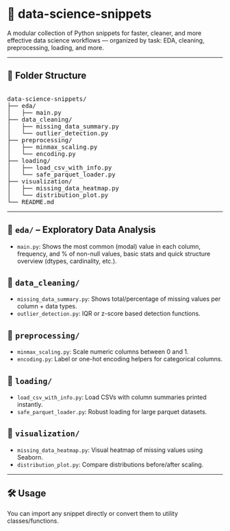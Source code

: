 # 🧠 data-science-snippets

A modular collection of Python snippets for faster, cleaner, and more effective data science workflows — organized by task: EDA, cleaning, preprocessing, loading, and more.

---

## 📁 Folder Structure
<pre> 
data-science-snippets/
├── eda/
│   ├── main.py 
├── data_cleaning/
│   ├── missing_data_summary.py
│   └── outlier_detection.py
├── preprocessing/
│   ├── minmax_scaling.py
│   └── encoding.py
├── loading/
│   ├── load_csv_with_info.py
│   └── safe_parquet_loader.py
├── visualization/
│   ├── missing_data_heatmap.py
│   └── distribution_plot.py
└── README.md
</pre>

----

## 🔹 `eda/` – Exploratory Data Analysis

- `main.py`: Shows the most common (modal) value in each column, frequency, and % of non-null values, basic stats and quick structure overview (dtypes, cardinality, etc.).
 
## 🔹 `data_cleaning/`

- `missing_data_summary.py`: Shows total/percentage of missing values per column + data types.
- `outlier_detection.py`: IQR or z-score based detection functions.

## 🔹 `preprocessing/`

- `minmax_scaling.py`: Scale numeric columns between 0 and 1.
- `encoding.py`: Label or one-hot encoding helpers for categorical columns.

## 🔹 `loading/`

- `load_csv_with_info.py`: Load CSVs with column summaries printed instantly.
- `safe_parquet_loader.py`: Robust loading for large parquet datasets.

## 🔹 `visualization/`

- `missing_data_heatmap.py`: Visual heatmap of missing values using Seaborn.
- `distribution_plot.py`: Compare distributions before/after scaling.

---

## 🛠️ Usage

You can import any snippet directly or convert them to utility classes/functions.
